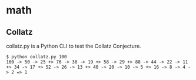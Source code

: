 # math

## Collatz

collatz.py is a Python CLI to test the Collatz Conjecture.

```
$ python collatz.py 100
100 -> 50 -> 25 +> 76 -> 38 -> 19 +> 58 -> 29 +> 88 -> 44 -> 22 -> 11 +> 34 -> 17 +> 52 -> 26 -> 13 +> 40 -> 20 -> 10 -> 5 +> 16 -> 8 -> 4 -> 2 => 1
```



